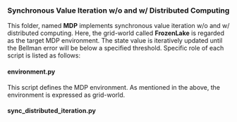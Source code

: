 ### Synchronous Value Iteration w/o and w/ Distributed Computing

This folder, named **MDP** implements synchronous value iteration w/o and w/ distributed computing. Here, the grid-world called **FrozenLake** 
is regarded as the target MDP environment. The state value is iteratively updated until the Bellman error will be below a specified threshold.
Specific role of each script is listed as follows:

#### environment.py

This script defines the MDP environment. As mentioned in the above, the environment is expressed as grid-world. 

#### sync_distributed_iteration.py

